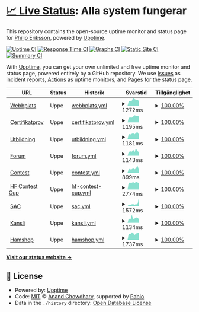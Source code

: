 # [📈 Live Status](https://phieri.github.io/upptime): <!--live status--> **Alla system fungerar**

This repository contains the open-source uptime monitor and status page for [Philip Eriksson](https://www.philiperiksson.se), powered by [Upptime](https://github.com/upptime/upptime).

[![Uptime CI](https://github.com/phieri/upptime/workflows/Uptime%20CI/badge.svg)](https://github.com/phieri/upptime/actions?query=workflow%3A%22Uptime+CI%22)
[![Response Time CI](https://github.com/phieri/upptime/workflows/Response%20Time%20CI/badge.svg)](https://github.com/phieri/upptime/actions?query=workflow%3A%22Response+Time+CI%22)
[![Graphs CI](https://github.com/phieri/upptime/workflows/Graphs%20CI/badge.svg)](https://github.com/phieri/upptime/actions?query=workflow%3A%22Graphs+CI%22)
[![Static Site CI](https://github.com/phieri/upptime/workflows/Static%20Site%20CI/badge.svg)](https://github.com/phieri/upptime/actions?query=workflow%3A%22Static+Site+CI%22)
[![Summary CI](https://github.com/phieri/upptime/workflows/Summary%20CI/badge.svg)](https://github.com/phieri/upptime/actions?query=workflow%3A%22Summary+CI%22)

With [Upptime](https://upptime.js.org), you can get your own unlimited and free uptime monitor and status page, powered entirely by a GitHub repository. We use [Issues](https://github.com/phieri/upptime/issues) as incident reports, [Actions](https://github.com/phieri/upptime/actions) as uptime monitors, and [Pages](https://phieri.github.io/upptime) for the status page.

<!--start: status pages-->
<!-- This summary is generated by Upptime (https://github.com/upptime/upptime) -->
<!-- Do not edit this manually, your changes will be overwritten -->
<!-- prettier-ignore -->
| URL | Status | Historik | Svarstid | Tillgänglighet |
| --- | ------ | ------- | ------------- | ------ |
| <img alt="" src="https://icons.duckduckgo.com/ip3/www.ssa.se.ico" height="13"> [Webbplats](https://www.ssa.se) | Uppe | [webbplats.yml](https://github.com/phieri/upptime/commits/HEAD/history/webbplats.yml) | <details><summary><img alt="Response time graph" src="./graphs/webbplats/response-time-week.png" height="20"> 1272ms</summary><br><a href="https://phieri.github.io/upptime/history/webbplats"><img alt="Svarstid 1144" src="https://img.shields.io/endpoint?url=https%3A%2F%2Fraw.githubusercontent.com%2Fphieri%2Fupptime%2FHEAD%2Fapi%2Fwebbplats%2Fresponse-time.json"></a><br><a href="https://phieri.github.io/upptime/history/webbplats"><img alt="24-hour response time 1691" src="https://img.shields.io/endpoint?url=https%3A%2F%2Fraw.githubusercontent.com%2Fphieri%2Fupptime%2FHEAD%2Fapi%2Fwebbplats%2Fresponse-time-day.json"></a><br><a href="https://phieri.github.io/upptime/history/webbplats"><img alt="7-day response time 1272" src="https://img.shields.io/endpoint?url=https%3A%2F%2Fraw.githubusercontent.com%2Fphieri%2Fupptime%2FHEAD%2Fapi%2Fwebbplats%2Fresponse-time-week.json"></a><br><a href="https://phieri.github.io/upptime/history/webbplats"><img alt="30-day response time 1205" src="https://img.shields.io/endpoint?url=https%3A%2F%2Fraw.githubusercontent.com%2Fphieri%2Fupptime%2FHEAD%2Fapi%2Fwebbplats%2Fresponse-time-month.json"></a><br><a href="https://phieri.github.io/upptime/history/webbplats"><img alt="1-year response time 1144" src="https://img.shields.io/endpoint?url=https%3A%2F%2Fraw.githubusercontent.com%2Fphieri%2Fupptime%2FHEAD%2Fapi%2Fwebbplats%2Fresponse-time-year.json"></a></details> | <details><summary><a href="https://phieri.github.io/upptime/history/webbplats">100.00%</a></summary><a href="https://phieri.github.io/upptime/history/webbplats"><img alt="Tillgänglighet 99.99%" src="https://img.shields.io/endpoint?url=https%3A%2F%2Fraw.githubusercontent.com%2Fphieri%2Fupptime%2FHEAD%2Fapi%2Fwebbplats%2Fuptime.json"></a><br><a href="https://phieri.github.io/upptime/history/webbplats"><img alt="24-hour uptime 100.00%" src="https://img.shields.io/endpoint?url=https%3A%2F%2Fraw.githubusercontent.com%2Fphieri%2Fupptime%2FHEAD%2Fapi%2Fwebbplats%2Fuptime-day.json"></a><br><a href="https://phieri.github.io/upptime/history/webbplats"><img alt="7-day uptime 100.00%" src="https://img.shields.io/endpoint?url=https%3A%2F%2Fraw.githubusercontent.com%2Fphieri%2Fupptime%2FHEAD%2Fapi%2Fwebbplats%2Fuptime-week.json"></a><br><a href="https://phieri.github.io/upptime/history/webbplats"><img alt="30-day uptime 100.00%" src="https://img.shields.io/endpoint?url=https%3A%2F%2Fraw.githubusercontent.com%2Fphieri%2Fupptime%2FHEAD%2Fapi%2Fwebbplats%2Fuptime-month.json"></a><br><a href="https://phieri.github.io/upptime/history/webbplats"><img alt="1-year uptime 99.99%" src="https://img.shields.io/endpoint?url=https%3A%2F%2Fraw.githubusercontent.com%2Fphieri%2Fupptime%2FHEAD%2Fapi%2Fwebbplats%2Fuptime-year.json"></a></details>
| <img alt="" src="https://icons.duckduckgo.com/ip3/examen.ssa.se.ico" height="13"> [Certifikatprov](https://examen.ssa.se) | Uppe | [certifikatprov.yml](https://github.com/phieri/upptime/commits/HEAD/history/certifikatprov.yml) | <details><summary><img alt="Response time graph" src="./graphs/certifikatprov/response-time-week.png" height="20"> 1195ms</summary><br><a href="https://phieri.github.io/upptime/history/certifikatprov"><img alt="Svarstid 1186" src="https://img.shields.io/endpoint?url=https%3A%2F%2Fraw.githubusercontent.com%2Fphieri%2Fupptime%2FHEAD%2Fapi%2Fcertifikatprov%2Fresponse-time.json"></a><br><a href="https://phieri.github.io/upptime/history/certifikatprov"><img alt="24-hour response time 1914" src="https://img.shields.io/endpoint?url=https%3A%2F%2Fraw.githubusercontent.com%2Fphieri%2Fupptime%2FHEAD%2Fapi%2Fcertifikatprov%2Fresponse-time-day.json"></a><br><a href="https://phieri.github.io/upptime/history/certifikatprov"><img alt="7-day response time 1195" src="https://img.shields.io/endpoint?url=https%3A%2F%2Fraw.githubusercontent.com%2Fphieri%2Fupptime%2FHEAD%2Fapi%2Fcertifikatprov%2Fresponse-time-week.json"></a><br><a href="https://phieri.github.io/upptime/history/certifikatprov"><img alt="30-day response time 1247" src="https://img.shields.io/endpoint?url=https%3A%2F%2Fraw.githubusercontent.com%2Fphieri%2Fupptime%2FHEAD%2Fapi%2Fcertifikatprov%2Fresponse-time-month.json"></a><br><a href="https://phieri.github.io/upptime/history/certifikatprov"><img alt="1-year response time 1186" src="https://img.shields.io/endpoint?url=https%3A%2F%2Fraw.githubusercontent.com%2Fphieri%2Fupptime%2FHEAD%2Fapi%2Fcertifikatprov%2Fresponse-time-year.json"></a></details> | <details><summary><a href="https://phieri.github.io/upptime/history/certifikatprov">100.00%</a></summary><a href="https://phieri.github.io/upptime/history/certifikatprov"><img alt="Tillgänglighet 100.00%" src="https://img.shields.io/endpoint?url=https%3A%2F%2Fraw.githubusercontent.com%2Fphieri%2Fupptime%2FHEAD%2Fapi%2Fcertifikatprov%2Fuptime.json"></a><br><a href="https://phieri.github.io/upptime/history/certifikatprov"><img alt="24-hour uptime 100.00%" src="https://img.shields.io/endpoint?url=https%3A%2F%2Fraw.githubusercontent.com%2Fphieri%2Fupptime%2FHEAD%2Fapi%2Fcertifikatprov%2Fuptime-day.json"></a><br><a href="https://phieri.github.io/upptime/history/certifikatprov"><img alt="7-day uptime 100.00%" src="https://img.shields.io/endpoint?url=https%3A%2F%2Fraw.githubusercontent.com%2Fphieri%2Fupptime%2FHEAD%2Fapi%2Fcertifikatprov%2Fuptime-week.json"></a><br><a href="https://phieri.github.io/upptime/history/certifikatprov"><img alt="30-day uptime 100.00%" src="https://img.shields.io/endpoint?url=https%3A%2F%2Fraw.githubusercontent.com%2Fphieri%2Fupptime%2FHEAD%2Fapi%2Fcertifikatprov%2Fuptime-month.json"></a><br><a href="https://phieri.github.io/upptime/history/certifikatprov"><img alt="1-year uptime 100.00%" src="https://img.shields.io/endpoint?url=https%3A%2F%2Fraw.githubusercontent.com%2Fphieri%2Fupptime%2FHEAD%2Fapi%2Fcertifikatprov%2Fuptime-year.json"></a></details>
| <img alt="" src="https://icons.duckduckgo.com/ip3/kurs.ssa.se.ico" height="13"> [Utbildning](https://kurs.ssa.se) | Uppe | [utbildning.yml](https://github.com/phieri/upptime/commits/HEAD/history/utbildning.yml) | <details><summary><img alt="Response time graph" src="./graphs/utbildning/response-time-week.png" height="20"> 1181ms</summary><br><a href="https://phieri.github.io/upptime/history/utbildning"><img alt="Svarstid 1131" src="https://img.shields.io/endpoint?url=https%3A%2F%2Fraw.githubusercontent.com%2Fphieri%2Fupptime%2FHEAD%2Fapi%2Futbildning%2Fresponse-time.json"></a><br><a href="https://phieri.github.io/upptime/history/utbildning"><img alt="24-hour response time 1385" src="https://img.shields.io/endpoint?url=https%3A%2F%2Fraw.githubusercontent.com%2Fphieri%2Fupptime%2FHEAD%2Fapi%2Futbildning%2Fresponse-time-day.json"></a><br><a href="https://phieri.github.io/upptime/history/utbildning"><img alt="7-day response time 1181" src="https://img.shields.io/endpoint?url=https%3A%2F%2Fraw.githubusercontent.com%2Fphieri%2Fupptime%2FHEAD%2Fapi%2Futbildning%2Fresponse-time-week.json"></a><br><a href="https://phieri.github.io/upptime/history/utbildning"><img alt="30-day response time 1172" src="https://img.shields.io/endpoint?url=https%3A%2F%2Fraw.githubusercontent.com%2Fphieri%2Fupptime%2FHEAD%2Fapi%2Futbildning%2Fresponse-time-month.json"></a><br><a href="https://phieri.github.io/upptime/history/utbildning"><img alt="1-year response time 1131" src="https://img.shields.io/endpoint?url=https%3A%2F%2Fraw.githubusercontent.com%2Fphieri%2Fupptime%2FHEAD%2Fapi%2Futbildning%2Fresponse-time-year.json"></a></details> | <details><summary><a href="https://phieri.github.io/upptime/history/utbildning">100.00%</a></summary><a href="https://phieri.github.io/upptime/history/utbildning"><img alt="Tillgänglighet 100.00%" src="https://img.shields.io/endpoint?url=https%3A%2F%2Fraw.githubusercontent.com%2Fphieri%2Fupptime%2FHEAD%2Fapi%2Futbildning%2Fuptime.json"></a><br><a href="https://phieri.github.io/upptime/history/utbildning"><img alt="24-hour uptime 100.00%" src="https://img.shields.io/endpoint?url=https%3A%2F%2Fraw.githubusercontent.com%2Fphieri%2Fupptime%2FHEAD%2Fapi%2Futbildning%2Fuptime-day.json"></a><br><a href="https://phieri.github.io/upptime/history/utbildning"><img alt="7-day uptime 100.00%" src="https://img.shields.io/endpoint?url=https%3A%2F%2Fraw.githubusercontent.com%2Fphieri%2Fupptime%2FHEAD%2Fapi%2Futbildning%2Fuptime-week.json"></a><br><a href="https://phieri.github.io/upptime/history/utbildning"><img alt="30-day uptime 100.00%" src="https://img.shields.io/endpoint?url=https%3A%2F%2Fraw.githubusercontent.com%2Fphieri%2Fupptime%2FHEAD%2Fapi%2Futbildning%2Fuptime-month.json"></a><br><a href="https://phieri.github.io/upptime/history/utbildning"><img alt="1-year uptime 100.00%" src="https://img.shields.io/endpoint?url=https%3A%2F%2Fraw.githubusercontent.com%2Fphieri%2Fupptime%2FHEAD%2Fapi%2Futbildning%2Fuptime-year.json"></a></details>
| <img alt="" src="https://icons.duckduckgo.com/ip3/forum.ssa.se.ico" height="13"> [Forum](https://forum.ssa.se) | Uppe | [forum.yml](https://github.com/phieri/upptime/commits/HEAD/history/forum.yml) | <details><summary><img alt="Response time graph" src="./graphs/forum/response-time-week.png" height="20"> 1143ms</summary><br><a href="https://phieri.github.io/upptime/history/forum"><img alt="Svarstid 1061" src="https://img.shields.io/endpoint?url=https%3A%2F%2Fraw.githubusercontent.com%2Fphieri%2Fupptime%2FHEAD%2Fapi%2Fforum%2Fresponse-time.json"></a><br><a href="https://phieri.github.io/upptime/history/forum"><img alt="24-hour response time 1223" src="https://img.shields.io/endpoint?url=https%3A%2F%2Fraw.githubusercontent.com%2Fphieri%2Fupptime%2FHEAD%2Fapi%2Fforum%2Fresponse-time-day.json"></a><br><a href="https://phieri.github.io/upptime/history/forum"><img alt="7-day response time 1143" src="https://img.shields.io/endpoint?url=https%3A%2F%2Fraw.githubusercontent.com%2Fphieri%2Fupptime%2FHEAD%2Fapi%2Fforum%2Fresponse-time-week.json"></a><br><a href="https://phieri.github.io/upptime/history/forum"><img alt="30-day response time 1113" src="https://img.shields.io/endpoint?url=https%3A%2F%2Fraw.githubusercontent.com%2Fphieri%2Fupptime%2FHEAD%2Fapi%2Fforum%2Fresponse-time-month.json"></a><br><a href="https://phieri.github.io/upptime/history/forum"><img alt="1-year response time 1061" src="https://img.shields.io/endpoint?url=https%3A%2F%2Fraw.githubusercontent.com%2Fphieri%2Fupptime%2FHEAD%2Fapi%2Fforum%2Fresponse-time-year.json"></a></details> | <details><summary><a href="https://phieri.github.io/upptime/history/forum">100.00%</a></summary><a href="https://phieri.github.io/upptime/history/forum"><img alt="Tillgänglighet 100.00%" src="https://img.shields.io/endpoint?url=https%3A%2F%2Fraw.githubusercontent.com%2Fphieri%2Fupptime%2FHEAD%2Fapi%2Fforum%2Fuptime.json"></a><br><a href="https://phieri.github.io/upptime/history/forum"><img alt="24-hour uptime 100.00%" src="https://img.shields.io/endpoint?url=https%3A%2F%2Fraw.githubusercontent.com%2Fphieri%2Fupptime%2FHEAD%2Fapi%2Fforum%2Fuptime-day.json"></a><br><a href="https://phieri.github.io/upptime/history/forum"><img alt="7-day uptime 100.00%" src="https://img.shields.io/endpoint?url=https%3A%2F%2Fraw.githubusercontent.com%2Fphieri%2Fupptime%2FHEAD%2Fapi%2Fforum%2Fuptime-week.json"></a><br><a href="https://phieri.github.io/upptime/history/forum"><img alt="30-day uptime 100.00%" src="https://img.shields.io/endpoint?url=https%3A%2F%2Fraw.githubusercontent.com%2Fphieri%2Fupptime%2FHEAD%2Fapi%2Fforum%2Fuptime-month.json"></a><br><a href="https://phieri.github.io/upptime/history/forum"><img alt="1-year uptime 100.00%" src="https://img.shields.io/endpoint?url=https%3A%2F%2Fraw.githubusercontent.com%2Fphieri%2Fupptime%2FHEAD%2Fapi%2Fforum%2Fuptime-year.json"></a></details>
| <img alt="" src="https://icons.duckduckgo.com/ip3/contest.ssa.se.ico" height="13"> [Contest](https://contest.ssa.se) | Uppe | [contest.yml](https://github.com/phieri/upptime/commits/HEAD/history/contest.yml) | <details><summary><img alt="Response time graph" src="./graphs/contest/response-time-week.png" height="20"> 899ms</summary><br><a href="https://phieri.github.io/upptime/history/contest"><img alt="Svarstid 833" src="https://img.shields.io/endpoint?url=https%3A%2F%2Fraw.githubusercontent.com%2Fphieri%2Fupptime%2FHEAD%2Fapi%2Fcontest%2Fresponse-time.json"></a><br><a href="https://phieri.github.io/upptime/history/contest"><img alt="24-hour response time 982" src="https://img.shields.io/endpoint?url=https%3A%2F%2Fraw.githubusercontent.com%2Fphieri%2Fupptime%2FHEAD%2Fapi%2Fcontest%2Fresponse-time-day.json"></a><br><a href="https://phieri.github.io/upptime/history/contest"><img alt="7-day response time 899" src="https://img.shields.io/endpoint?url=https%3A%2F%2Fraw.githubusercontent.com%2Fphieri%2Fupptime%2FHEAD%2Fapi%2Fcontest%2Fresponse-time-week.json"></a><br><a href="https://phieri.github.io/upptime/history/contest"><img alt="30-day response time 877" src="https://img.shields.io/endpoint?url=https%3A%2F%2Fraw.githubusercontent.com%2Fphieri%2Fupptime%2FHEAD%2Fapi%2Fcontest%2Fresponse-time-month.json"></a><br><a href="https://phieri.github.io/upptime/history/contest"><img alt="1-year response time 833" src="https://img.shields.io/endpoint?url=https%3A%2F%2Fraw.githubusercontent.com%2Fphieri%2Fupptime%2FHEAD%2Fapi%2Fcontest%2Fresponse-time-year.json"></a></details> | <details><summary><a href="https://phieri.github.io/upptime/history/contest">100.00%</a></summary><a href="https://phieri.github.io/upptime/history/contest"><img alt="Tillgänglighet 100.00%" src="https://img.shields.io/endpoint?url=https%3A%2F%2Fraw.githubusercontent.com%2Fphieri%2Fupptime%2FHEAD%2Fapi%2Fcontest%2Fuptime.json"></a><br><a href="https://phieri.github.io/upptime/history/contest"><img alt="24-hour uptime 100.00%" src="https://img.shields.io/endpoint?url=https%3A%2F%2Fraw.githubusercontent.com%2Fphieri%2Fupptime%2FHEAD%2Fapi%2Fcontest%2Fuptime-day.json"></a><br><a href="https://phieri.github.io/upptime/history/contest"><img alt="7-day uptime 100.00%" src="https://img.shields.io/endpoint?url=https%3A%2F%2Fraw.githubusercontent.com%2Fphieri%2Fupptime%2FHEAD%2Fapi%2Fcontest%2Fuptime-week.json"></a><br><a href="https://phieri.github.io/upptime/history/contest"><img alt="30-day uptime 100.00%" src="https://img.shields.io/endpoint?url=https%3A%2F%2Fraw.githubusercontent.com%2Fphieri%2Fupptime%2FHEAD%2Fapi%2Fcontest%2Fuptime-month.json"></a><br><a href="https://phieri.github.io/upptime/history/contest"><img alt="1-year uptime 100.00%" src="https://img.shields.io/endpoint?url=https%3A%2F%2Fraw.githubusercontent.com%2Fphieri%2Fupptime%2FHEAD%2Fapi%2Fcontest%2Fuptime-year.json"></a></details>
| <img alt="" src="https://icons.duckduckgo.com/ip3/hfcup.ssa.se.ico" height="13"> [HF Contest Cup](https://hfcup.ssa.se) | Uppe | [hf-contest-cup.yml](https://github.com/phieri/upptime/commits/HEAD/history/hf-contest-cup.yml) | <details><summary><img alt="Response time graph" src="./graphs/hf-contest-cup/response-time-week.png" height="20"> 2774ms</summary><br><a href="https://phieri.github.io/upptime/history/hf-contest-cup"><img alt="Svarstid 2984" src="https://img.shields.io/endpoint?url=https%3A%2F%2Fraw.githubusercontent.com%2Fphieri%2Fupptime%2FHEAD%2Fapi%2Fhf-contest-cup%2Fresponse-time.json"></a><br><a href="https://phieri.github.io/upptime/history/hf-contest-cup"><img alt="24-hour response time 2896" src="https://img.shields.io/endpoint?url=https%3A%2F%2Fraw.githubusercontent.com%2Fphieri%2Fupptime%2FHEAD%2Fapi%2Fhf-contest-cup%2Fresponse-time-day.json"></a><br><a href="https://phieri.github.io/upptime/history/hf-contest-cup"><img alt="7-day response time 2774" src="https://img.shields.io/endpoint?url=https%3A%2F%2Fraw.githubusercontent.com%2Fphieri%2Fupptime%2FHEAD%2Fapi%2Fhf-contest-cup%2Fresponse-time-week.json"></a><br><a href="https://phieri.github.io/upptime/history/hf-contest-cup"><img alt="30-day response time 2796" src="https://img.shields.io/endpoint?url=https%3A%2F%2Fraw.githubusercontent.com%2Fphieri%2Fupptime%2FHEAD%2Fapi%2Fhf-contest-cup%2Fresponse-time-month.json"></a><br><a href="https://phieri.github.io/upptime/history/hf-contest-cup"><img alt="1-year response time 2984" src="https://img.shields.io/endpoint?url=https%3A%2F%2Fraw.githubusercontent.com%2Fphieri%2Fupptime%2FHEAD%2Fapi%2Fhf-contest-cup%2Fresponse-time-year.json"></a></details> | <details><summary><a href="https://phieri.github.io/upptime/history/hf-contest-cup">100.00%</a></summary><a href="https://phieri.github.io/upptime/history/hf-contest-cup"><img alt="Tillgänglighet 100.00%" src="https://img.shields.io/endpoint?url=https%3A%2F%2Fraw.githubusercontent.com%2Fphieri%2Fupptime%2FHEAD%2Fapi%2Fhf-contest-cup%2Fuptime.json"></a><br><a href="https://phieri.github.io/upptime/history/hf-contest-cup"><img alt="24-hour uptime 100.00%" src="https://img.shields.io/endpoint?url=https%3A%2F%2Fraw.githubusercontent.com%2Fphieri%2Fupptime%2FHEAD%2Fapi%2Fhf-contest-cup%2Fuptime-day.json"></a><br><a href="https://phieri.github.io/upptime/history/hf-contest-cup"><img alt="7-day uptime 100.00%" src="https://img.shields.io/endpoint?url=https%3A%2F%2Fraw.githubusercontent.com%2Fphieri%2Fupptime%2FHEAD%2Fapi%2Fhf-contest-cup%2Fuptime-week.json"></a><br><a href="https://phieri.github.io/upptime/history/hf-contest-cup"><img alt="30-day uptime 100.00%" src="https://img.shields.io/endpoint?url=https%3A%2F%2Fraw.githubusercontent.com%2Fphieri%2Fupptime%2FHEAD%2Fapi%2Fhf-contest-cup%2Fuptime-month.json"></a><br><a href="https://phieri.github.io/upptime/history/hf-contest-cup"><img alt="1-year uptime 100.00%" src="https://img.shields.io/endpoint?url=https%3A%2F%2Fraw.githubusercontent.com%2Fphieri%2Fupptime%2FHEAD%2Fapi%2Fhf-contest-cup%2Fuptime-year.json"></a></details>
| <img alt="" src="https://icons.duckduckgo.com/ip3/www.sactest.net.ico" height="13"> [SAC](https://www.sactest.net) | Uppe | [sac.yml](https://github.com/phieri/upptime/commits/HEAD/history/sac.yml) | <details><summary><img alt="Response time graph" src="./graphs/sac/response-time-week.png" height="20"> 1572ms</summary><br><a href="https://phieri.github.io/upptime/history/sac"><img alt="Svarstid 1574" src="https://img.shields.io/endpoint?url=https%3A%2F%2Fraw.githubusercontent.com%2Fphieri%2Fupptime%2FHEAD%2Fapi%2Fsac%2Fresponse-time.json"></a><br><a href="https://phieri.github.io/upptime/history/sac"><img alt="24-hour response time 1227" src="https://img.shields.io/endpoint?url=https%3A%2F%2Fraw.githubusercontent.com%2Fphieri%2Fupptime%2FHEAD%2Fapi%2Fsac%2Fresponse-time-day.json"></a><br><a href="https://phieri.github.io/upptime/history/sac"><img alt="7-day response time 1572" src="https://img.shields.io/endpoint?url=https%3A%2F%2Fraw.githubusercontent.com%2Fphieri%2Fupptime%2FHEAD%2Fapi%2Fsac%2Fresponse-time-week.json"></a><br><a href="https://phieri.github.io/upptime/history/sac"><img alt="30-day response time 1701" src="https://img.shields.io/endpoint?url=https%3A%2F%2Fraw.githubusercontent.com%2Fphieri%2Fupptime%2FHEAD%2Fapi%2Fsac%2Fresponse-time-month.json"></a><br><a href="https://phieri.github.io/upptime/history/sac"><img alt="1-year response time 1574" src="https://img.shields.io/endpoint?url=https%3A%2F%2Fraw.githubusercontent.com%2Fphieri%2Fupptime%2FHEAD%2Fapi%2Fsac%2Fresponse-time-year.json"></a></details> | <details><summary><a href="https://phieri.github.io/upptime/history/sac">100.00%</a></summary><a href="https://phieri.github.io/upptime/history/sac"><img alt="Tillgänglighet 100.00%" src="https://img.shields.io/endpoint?url=https%3A%2F%2Fraw.githubusercontent.com%2Fphieri%2Fupptime%2FHEAD%2Fapi%2Fsac%2Fuptime.json"></a><br><a href="https://phieri.github.io/upptime/history/sac"><img alt="24-hour uptime 100.00%" src="https://img.shields.io/endpoint?url=https%3A%2F%2Fraw.githubusercontent.com%2Fphieri%2Fupptime%2FHEAD%2Fapi%2Fsac%2Fuptime-day.json"></a><br><a href="https://phieri.github.io/upptime/history/sac"><img alt="7-day uptime 100.00%" src="https://img.shields.io/endpoint?url=https%3A%2F%2Fraw.githubusercontent.com%2Fphieri%2Fupptime%2FHEAD%2Fapi%2Fsac%2Fuptime-week.json"></a><br><a href="https://phieri.github.io/upptime/history/sac"><img alt="30-day uptime 100.00%" src="https://img.shields.io/endpoint?url=https%3A%2F%2Fraw.githubusercontent.com%2Fphieri%2Fupptime%2FHEAD%2Fapi%2Fsac%2Fuptime-month.json"></a><br><a href="https://phieri.github.io/upptime/history/sac"><img alt="1-year uptime 100.00%" src="https://img.shields.io/endpoint?url=https%3A%2F%2Fraw.githubusercontent.com%2Fphieri%2Fupptime%2FHEAD%2Fapi%2Fsac%2Fuptime-year.json"></a></details>
| <img alt="" src="https://icons.duckduckgo.com/ip3/kansli.ssa.se.ico" height="13"> [Kansli](https://kansli.ssa.se) | Uppe | [kansli.yml](https://github.com/phieri/upptime/commits/HEAD/history/kansli.yml) | <details><summary><img alt="Response time graph" src="./graphs/kansli/response-time-week.png" height="20"> 1134ms</summary><br><a href="https://phieri.github.io/upptime/history/kansli"><img alt="Svarstid 1047" src="https://img.shields.io/endpoint?url=https%3A%2F%2Fraw.githubusercontent.com%2Fphieri%2Fupptime%2FHEAD%2Fapi%2Fkansli%2Fresponse-time.json"></a><br><a href="https://phieri.github.io/upptime/history/kansli"><img alt="24-hour response time 1178" src="https://img.shields.io/endpoint?url=https%3A%2F%2Fraw.githubusercontent.com%2Fphieri%2Fupptime%2FHEAD%2Fapi%2Fkansli%2Fresponse-time-day.json"></a><br><a href="https://phieri.github.io/upptime/history/kansli"><img alt="7-day response time 1134" src="https://img.shields.io/endpoint?url=https%3A%2F%2Fraw.githubusercontent.com%2Fphieri%2Fupptime%2FHEAD%2Fapi%2Fkansli%2Fresponse-time-week.json"></a><br><a href="https://phieri.github.io/upptime/history/kansli"><img alt="30-day response time 1102" src="https://img.shields.io/endpoint?url=https%3A%2F%2Fraw.githubusercontent.com%2Fphieri%2Fupptime%2FHEAD%2Fapi%2Fkansli%2Fresponse-time-month.json"></a><br><a href="https://phieri.github.io/upptime/history/kansli"><img alt="1-year response time 1047" src="https://img.shields.io/endpoint?url=https%3A%2F%2Fraw.githubusercontent.com%2Fphieri%2Fupptime%2FHEAD%2Fapi%2Fkansli%2Fresponse-time-year.json"></a></details> | <details><summary><a href="https://phieri.github.io/upptime/history/kansli">100.00%</a></summary><a href="https://phieri.github.io/upptime/history/kansli"><img alt="Tillgänglighet 100.00%" src="https://img.shields.io/endpoint?url=https%3A%2F%2Fraw.githubusercontent.com%2Fphieri%2Fupptime%2FHEAD%2Fapi%2Fkansli%2Fuptime.json"></a><br><a href="https://phieri.github.io/upptime/history/kansli"><img alt="24-hour uptime 100.00%" src="https://img.shields.io/endpoint?url=https%3A%2F%2Fraw.githubusercontent.com%2Fphieri%2Fupptime%2FHEAD%2Fapi%2Fkansli%2Fuptime-day.json"></a><br><a href="https://phieri.github.io/upptime/history/kansli"><img alt="7-day uptime 100.00%" src="https://img.shields.io/endpoint?url=https%3A%2F%2Fraw.githubusercontent.com%2Fphieri%2Fupptime%2FHEAD%2Fapi%2Fkansli%2Fuptime-week.json"></a><br><a href="https://phieri.github.io/upptime/history/kansli"><img alt="30-day uptime 100.00%" src="https://img.shields.io/endpoint?url=https%3A%2F%2Fraw.githubusercontent.com%2Fphieri%2Fupptime%2FHEAD%2Fapi%2Fkansli%2Fuptime-month.json"></a><br><a href="https://phieri.github.io/upptime/history/kansli"><img alt="1-year uptime 100.00%" src="https://img.shields.io/endpoint?url=https%3A%2F%2Fraw.githubusercontent.com%2Fphieri%2Fupptime%2FHEAD%2Fapi%2Fkansli%2Fuptime-year.json"></a></details>
| <img alt="" src="https://icons.duckduckgo.com/ip3/hamshop.ssa.se.ico" height="13"> [Hamshop](https://hamshop.ssa.se) | Uppe | [hamshop.yml](https://github.com/phieri/upptime/commits/HEAD/history/hamshop.yml) | <details><summary><img alt="Response time graph" src="./graphs/hamshop/response-time-week.png" height="20"> 1737ms</summary><br><a href="https://phieri.github.io/upptime/history/hamshop"><img alt="Svarstid 1617" src="https://img.shields.io/endpoint?url=https%3A%2F%2Fraw.githubusercontent.com%2Fphieri%2Fupptime%2FHEAD%2Fapi%2Fhamshop%2Fresponse-time.json"></a><br><a href="https://phieri.github.io/upptime/history/hamshop"><img alt="24-hour response time 1904" src="https://img.shields.io/endpoint?url=https%3A%2F%2Fraw.githubusercontent.com%2Fphieri%2Fupptime%2FHEAD%2Fapi%2Fhamshop%2Fresponse-time-day.json"></a><br><a href="https://phieri.github.io/upptime/history/hamshop"><img alt="7-day response time 1737" src="https://img.shields.io/endpoint?url=https%3A%2F%2Fraw.githubusercontent.com%2Fphieri%2Fupptime%2FHEAD%2Fapi%2Fhamshop%2Fresponse-time-week.json"></a><br><a href="https://phieri.github.io/upptime/history/hamshop"><img alt="30-day response time 1762" src="https://img.shields.io/endpoint?url=https%3A%2F%2Fraw.githubusercontent.com%2Fphieri%2Fupptime%2FHEAD%2Fapi%2Fhamshop%2Fresponse-time-month.json"></a><br><a href="https://phieri.github.io/upptime/history/hamshop"><img alt="1-year response time 1617" src="https://img.shields.io/endpoint?url=https%3A%2F%2Fraw.githubusercontent.com%2Fphieri%2Fupptime%2FHEAD%2Fapi%2Fhamshop%2Fresponse-time-year.json"></a></details> | <details><summary><a href="https://phieri.github.io/upptime/history/hamshop">100.00%</a></summary><a href="https://phieri.github.io/upptime/history/hamshop"><img alt="Tillgänglighet 100.00%" src="https://img.shields.io/endpoint?url=https%3A%2F%2Fraw.githubusercontent.com%2Fphieri%2Fupptime%2FHEAD%2Fapi%2Fhamshop%2Fuptime.json"></a><br><a href="https://phieri.github.io/upptime/history/hamshop"><img alt="24-hour uptime 100.00%" src="https://img.shields.io/endpoint?url=https%3A%2F%2Fraw.githubusercontent.com%2Fphieri%2Fupptime%2FHEAD%2Fapi%2Fhamshop%2Fuptime-day.json"></a><br><a href="https://phieri.github.io/upptime/history/hamshop"><img alt="7-day uptime 100.00%" src="https://img.shields.io/endpoint?url=https%3A%2F%2Fraw.githubusercontent.com%2Fphieri%2Fupptime%2FHEAD%2Fapi%2Fhamshop%2Fuptime-week.json"></a><br><a href="https://phieri.github.io/upptime/history/hamshop"><img alt="30-day uptime 100.00%" src="https://img.shields.io/endpoint?url=https%3A%2F%2Fraw.githubusercontent.com%2Fphieri%2Fupptime%2FHEAD%2Fapi%2Fhamshop%2Fuptime-month.json"></a><br><a href="https://phieri.github.io/upptime/history/hamshop"><img alt="1-year uptime 100.00%" src="https://img.shields.io/endpoint?url=https%3A%2F%2Fraw.githubusercontent.com%2Fphieri%2Fupptime%2FHEAD%2Fapi%2Fhamshop%2Fuptime-year.json"></a></details>

<!--end: status pages-->

[**Visit our status website →**](https://phieri.github.io/upptime)

## 📄 License

- Powered by: [Upptime](https://github.com/upptime/upptime)
- Code: [MIT](./LICENSE) © [Anand Chowdhary](https://anandchowdhary.com), supported by [Pabio](https://pabio.com)
- Data in the `./history` directory: [Open Database License](https://opendatacommons.org/licenses/odbl/1-0/)
